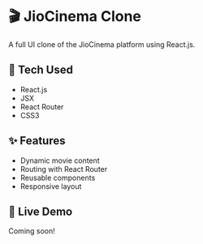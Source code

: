 # 🎬 JioCinema Clone

A full UI clone of the JioCinema platform using React.js.

## 🔧 Tech Used 
- React.js
- JSX
- React Router
- CSS3 

## ✨ Features
- Dynamic movie content  
- Routing with React Router
- Reusable components
- Responsive layout 


## 📍 Live Demo
Coming soon!
